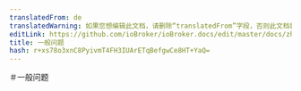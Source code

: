 ```yaml
---
translatedFrom: de
translatedWarning: 如果您想编辑此文档，请删除“translatedFrom”字段，否则此文档将再次自动翻译
editLink: https://github.com/ioBroker/ioBroker.docs/edit/master/docs/zh-cn/faq/_050_advanced/README.md
title: 一般问题
hash: r+xs78o3xnC8PyivmT4FH3IUArETqBefgwCe8HT+YaQ=
---
```

＃一般问题